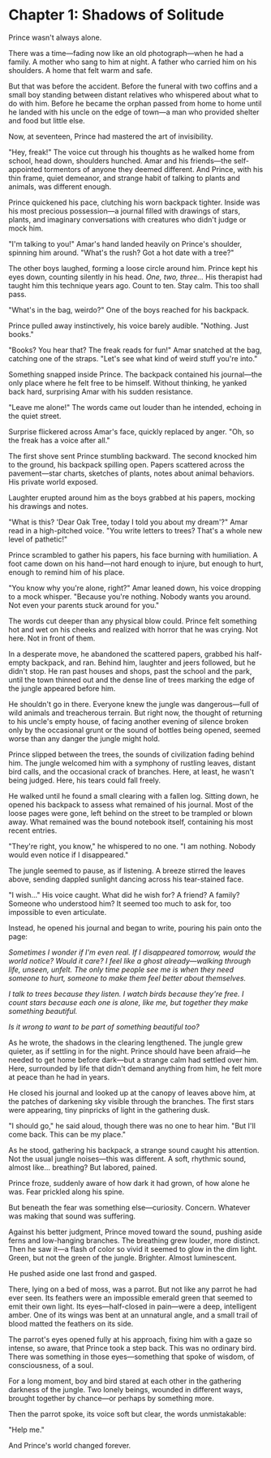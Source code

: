 # Chapter 1: Shadows of Solitude

Prince wasn't always alone.

There was a time—fading now like an old photograph—when he had a family. A mother who sang to him at night. A father who carried him on his shoulders. A home that felt warm and safe.

But that was before the accident. Before the funeral with two coffins and a small boy standing between distant relatives who whispered about what to do with him. Before he became the orphan passed from home to home until he landed with his uncle on the edge of town—a man who provided shelter and food but little else.

Now, at seventeen, Prince had mastered the art of invisibility.

"Hey, freak!" The voice cut through his thoughts as he walked home from school, head down, shoulders hunched. Amar and his friends—the self-appointed tormentors of anyone they deemed different. And Prince, with his thin frame, quiet demeanor, and strange habit of talking to plants and animals, was different enough.

Prince quickened his pace, clutching his worn backpack tighter. Inside was his most precious possession—a journal filled with drawings of stars, plants, and imaginary conversations with creatures who didn't judge or mock him.

"I'm talking to you!" Amar's hand landed heavily on Prince's shoulder, spinning him around. "What's the rush? Got a hot date with a tree?"

The other boys laughed, forming a loose circle around him. Prince kept his eyes down, counting silently in his head. *One, two, three...* His therapist had taught him this technique years ago. Count to ten. Stay calm. This too shall pass.

"What's in the bag, weirdo?" One of the boys reached for his backpack.

Prince pulled away instinctively, his voice barely audible. "Nothing. Just books."

"Books? You hear that? The freak reads for fun!" Amar snatched at the bag, catching one of the straps. "Let's see what kind of weird stuff you're into."

Something snapped inside Prince. The backpack contained his journal—the only place where he felt free to be himself. Without thinking, he yanked back hard, surprising Amar with his sudden resistance.

"Leave me alone!" The words came out louder than he intended, echoing in the quiet street.

Surprise flickered across Amar's face, quickly replaced by anger. "Oh, so the freak has a voice after all."

The first shove sent Prince stumbling backward. The second knocked him to the ground, his backpack spilling open. Papers scattered across the pavement—star charts, sketches of plants, notes about animal behaviors. His private world exposed.

Laughter erupted around him as the boys grabbed at his papers, mocking his drawings and notes.

"What is this? 'Dear Oak Tree, today I told you about my dream'?" Amar read in a high-pitched voice. "You write letters to trees? That's a whole new level of pathetic!"

Prince scrambled to gather his papers, his face burning with humiliation. A foot came down on his hand—not hard enough to injure, but enough to hurt, enough to remind him of his place.

"You know why you're alone, right?" Amar leaned down, his voice dropping to a mock whisper. "Because you're nothing. Nobody wants you around. Not even your parents stuck around for you."

The words cut deeper than any physical blow could. Prince felt something hot and wet on his cheeks and realized with horror that he was crying. Not here. Not in front of them.

In a desperate move, he abandoned the scattered papers, grabbed his half-empty backpack, and ran. Behind him, laughter and jeers followed, but he didn't stop. He ran past houses and shops, past the school and the park, until the town thinned out and the dense line of trees marking the edge of the jungle appeared before him.

He shouldn't go in there. Everyone knew the jungle was dangerous—full of wild animals and treacherous terrain. But right now, the thought of returning to his uncle's empty house, of facing another evening of silence broken only by the occasional grunt or the sound of bottles being opened, seemed worse than any danger the jungle might hold.

Prince slipped between the trees, the sounds of civilization fading behind him. The jungle welcomed him with a symphony of rustling leaves, distant bird calls, and the occasional crack of branches. Here, at least, he wasn't being judged. Here, his tears could fall freely.

He walked until he found a small clearing with a fallen log. Sitting down, he opened his backpack to assess what remained of his journal. Most of the loose pages were gone, left behind on the street to be trampled or blown away. What remained was the bound notebook itself, containing his most recent entries.

"They're right, you know," he whispered to no one. "I am nothing. Nobody would even notice if I disappeared."

The jungle seemed to pause, as if listening. A breeze stirred the leaves above, sending dappled sunlight dancing across his tear-stained face.

"I wish..." His voice caught. What did he wish for? A friend? A family? Someone who understood him? It seemed too much to ask for, too impossible to even articulate.

Instead, he opened his journal and began to write, pouring his pain onto the page:

*Sometimes I wonder if I'm even real. If I disappeared tomorrow, would the world notice? Would it care? I feel like a ghost already—walking through life, unseen, unfelt. The only time people see me is when they need someone to hurt, someone to make them feel better about themselves.*

*I talk to trees because they listen. I watch birds because they're free. I count stars because each one is alone, like me, but together they make something beautiful.*

*Is it wrong to want to be part of something beautiful too?*

As he wrote, the shadows in the clearing lengthened. The jungle grew quieter, as if settling in for the night. Prince should have been afraid—he needed to get home before dark—but a strange calm had settled over him. Here, surrounded by life that didn't demand anything from him, he felt more at peace than he had in years.

He closed his journal and looked up at the canopy of leaves above him, at the patches of darkening sky visible through the branches. The first stars were appearing, tiny pinpricks of light in the gathering dusk.

"I should go," he said aloud, though there was no one to hear him. "But I'll come back. This can be my place."

As he stood, gathering his backpack, a strange sound caught his attention. Not the usual jungle noises—this was different. A soft, rhythmic sound, almost like... breathing? But labored, pained.

Prince froze, suddenly aware of how dark it had grown, of how alone he was. Fear prickled along his spine.

But beneath the fear was something else—curiosity. Concern. Whatever was making that sound was suffering.

Against his better judgment, Prince moved toward the sound, pushing aside ferns and low-hanging branches. The breathing grew louder, more distinct. Then he saw it—a flash of color so vivid it seemed to glow in the dim light. Green, but not the green of the jungle. Brighter. Almost luminescent.

He pushed aside one last frond and gasped.

There, lying on a bed of moss, was a parrot. But not like any parrot he had ever seen. Its feathers were an impossible emerald green that seemed to emit their own light. Its eyes—half-closed in pain—were a deep, intelligent amber. One of its wings was bent at an unnatural angle, and a small trail of blood matted the feathers on its side.

The parrot's eyes opened fully at his approach, fixing him with a gaze so intense, so aware, that Prince took a step back. This was no ordinary bird. There was something in those eyes—something that spoke of wisdom, of consciousness, of a soul.

For a long moment, boy and bird stared at each other in the gathering darkness of the jungle. Two lonely beings, wounded in different ways, brought together by chance—or perhaps by something more.

Then the parrot spoke, its voice soft but clear, the words unmistakable:

"Help me."

And Prince's world changed forever.
